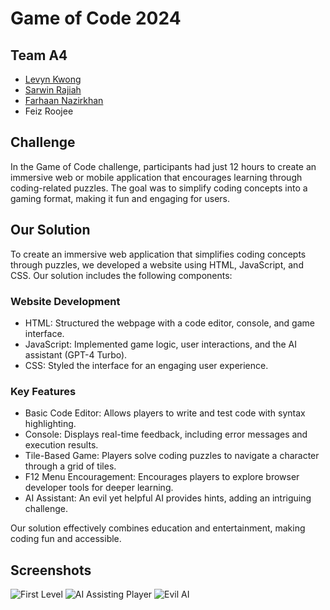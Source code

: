 # Game of Code 2024
## Team A4
- [Levyn Kwong](https://github.com/levynKwong)
- [Sarwin Rajiah](https://www.github.com/sarwinr)
- [Farhaan Nazirkhan](https://github.com/nfarhaan)
- Feiz Roojee

## Challenge
In the Game of Code challenge, participants had just 12 hours to create an immersive web or mobile application that encourages learning through coding-related puzzles. The goal was to simplify coding concepts into a gaming format, making it fun and engaging for users.

## Our Solution
To create an immersive web application that simplifies coding concepts through puzzles, we developed a website using HTML, JavaScript, and CSS. Our solution includes the following components:

### Website Development
- HTML: Structured the webpage with a code editor, console, and game interface.
- JavaScript: Implemented game logic, user interactions, and the AI assistant (GPT-4 Turbo).
- CSS: Styled the interface for an engaging user experience.
### Key Features
- Basic Code Editor: Allows players to write and test code with syntax highlighting.
- Console: Displays real-time feedback, including error messages and execution results.
- Tile-Based Game: Players solve coding puzzles to navigate a character through a grid of tiles.
- F12 Menu Encouragement: Encourages players to explore browser developer tools for deeper learning.
- AI Assistant: An evil yet helpful AI provides hints, adding an intriguing challenge.

Our solution effectively combines education and entertainment, making coding fun and accessible.

## Screenshots
![First Level](https://github.com/SarwinR/game-of-code-24/assets/96076166/91b235ed-5865-4488-a173-5804cb83d279)
![AI Assisting Player](https://github.com/SarwinR/game-of-code-24/assets/96076166/11e13be2-3aef-4e81-9c98-42a28d85c28e)
![Evil AI](https://github.com/SarwinR/game-of-code-24/assets/96076166/01cf588b-ab34-49f0-8007-6a7e39ae3a2d)


